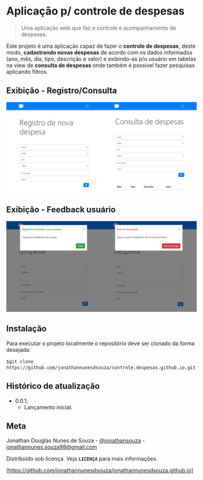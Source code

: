 # Aplicação p/ controle de despesas
> Uma aplicação web que faz o controle e acompanhamento de despesas.

Este projeto é uma aplicação capaz de fazer o **controle de despesas**, deste modo, **cadastrando novas despesas** de acordo com os dados informados (ano, mês, dia, tipo, descrição e valor) e exibindo-as p/o usuário em tabelas na view de **consulta de despesas** onde também é possível fazer pesquisas aplicando filtros.

## Exibição - Registro/Consulta

![Screenshoot 1](imagens/screenshoot_cadastro_consulta.png "Screenshoot da view de Cadastro de novas despesas, Screenshoot da view de Consulta de despesas")

## Exibição - Feedback usuário

![Screenshoot 2](imagens/screenshoot_sucesso_erro.png "Screenshoot da view de Sucesso no registro de despesa, Screenshoot da view de erro no registro de despesa")

## Instalação

Para executar o projeto localmente o repositório deve ser clonado da forma desejada:
```
$git clone https://github.com/jonathannunesdsouza/controle.despesas.github.io.git
```

## Histórico de atualização 

* 0.0.1;
    * Lançamento inicial.

## Meta 

Jonathan Douglas Nunes de Souza - [@jonathansouza] - <jonathannunes.souza98@gmail.com>

[@jonathansouza]:https://www.linkedin.com/in/perfil-in/

Distribuido sob licença. Veja **`LICENÇA`** para mais informações.

[https://github.com/jonathannunesdsouza/jonathannunesdsouza.github.io]